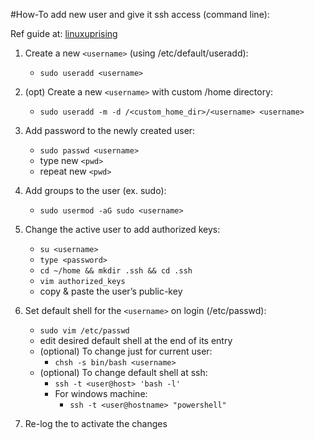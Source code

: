 #How-To add new user and give it ssh access (command line):

Ref guide at: [linuxuprising][1]

1. Create a new `<username>` (using /etc/default/useradd):
    - `sudo useradd <username>`

2. (opt) Create a new `<username>` with custom /home directory:
    - `sudo useradd -m -d /<custom_home_dir>/<username> <username>`

3. Add password to the newly created user:
    - `sudo passwd <username>`
    - type new `<pwd>`
    - repeat new `<pwd>`

4. Add groups to the user (ex. sudo):
    - `sudo usermod -aG sudo <username>`

5. Change the active user to add authorized keys:
    - `su <username>`
    - `type <password>`
    - `cd ~/home && mkdir .ssh && cd .ssh`
    - `vim authorized_keys`
    - copy & paste the user’s public-key

6. Set default shell for the `<username>` on login (/etc/passwd):
    - `sudo vim /etc/passwd`
    - edit desired <username> default shell at the end of its entry
    - (optional) To change just for current user:
        - `chsh -s bin/bash <username>`
    - (optional) To change default shell at ssh:
        - `ssh -t <user@host> 'bash -l'`
        - For windows machine:
            - `ssh -t <user@hostname> "powershell"`

7. Re-log the <username> to activate the changes

[1]: <https://www.linuxuprising.com/2021/01/how-to-change-default-shell-in-linux.html#:~:text=To%20change%20the%20shell%20for%20your%20user%2C%20run%3A&text=Login%20Shell%20%5B%2Fbin%2Fbash,and%20press%20the%20Enter%20key.> "linuxuprising"
